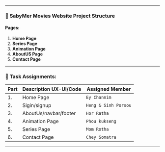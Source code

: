 

---

### 🧭 **SabyMer Movies Website Project Structure**

#### **Pages:**

1. **Home Page**
2. **Series Page**
3. **Animation Page**
4. **AboutUS Page**
5. **Contact Page**

---

### 🔧 **Task Assignments:**

| Part | Description UX-UI/Code                                             | Assigned Member |
| ---- | ------------------------------------------------------- | --------------- |
| 1.   | Home Page                                 | `Ey Channim`     |
| 2.   | Sigin/signup               | `Heng & Sinh Porsou`          |
| 3.   | AboutUs/navbar/footer        | `Hor Ratha`       |
| 4.   | Animation Page | `Phou kukseng`      |
| 5.   | Series Page                                    | `Mom Rotha`    |
| 6.   | Contact Page          | `Chey Somatra `  |

---


